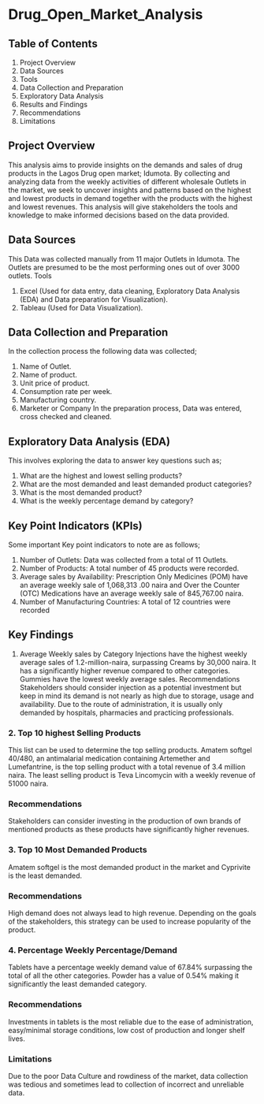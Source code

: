 # Drug_Open_Market_Analysis

## Table of Contents
1.	Project Overview
2.	Data Sources
3.	Tools
4.	Data Collection and Preparation
5.	Exploratory Data Analysis
6.	Results and Findings
7.	Recommendations
8.	Limitations 


## Project Overview
This analysis aims to provide insights on the demands and sales of drug products in the Lagos Drug open market; Idumota. By collecting and analyzing data from the weekly activities of different wholesale Outlets in the market, we seek to uncover insights and patterns based on the highest and lowest products in demand together with the products with the highest and lowest revenues. This analysis will give stakeholders the tools and knowledge to make informed decisions based on the data provided.

## Data Sources
This Data was collected manually from 11 major Outlets in Idumota. The Outlets are presumed to be the most performing ones out of over 3000 outlets. 
Tools
1.	Excel (Used for data entry, data cleaning, Exploratory Data Analysis (EDA) and Data preparation for Visualization).
2.	Tableau (Used for Data Visualization).

## Data Collection and Preparation
In the collection process the following data was collected;
1.	Name of Outlet.
2.	Name of product.
3.	Unit price of product.
4.	Consumption rate per week.
5.	Manufacturing country.
6.	Marketer or Company
In the preparation process, Data was entered, cross checked and cleaned.

## Exploratory Data Analysis (EDA)
This involves exploring the data to answer key questions such as;
1.	What are the highest and lowest selling products?
2.	What are the most demanded and least demanded product categories?
3.	What is the most demanded product?
4.	What is the weekly percentage demand by category?

## Key Point Indicators (KPIs)
Some important Key point indicators to note are as follows;
1.	Number of Outlets: Data was collected from a total of 11 Outlets.
2.	Number of Products: A total number of 45 products were recorded.
3.	Average sales by Availability: Prescription Only Medicines (POM) have an average weekly sale of 1,068,313 .00 naira and Over the Counter (OTC) Medications have an average weekly sale of 845,767.00 naira.
4.	Number of Manufacturing Countries: A total of 12 countries were recorded

## Key Findings
1.	Average Weekly sales by Category
Injections have the highest weekly average sales of 1.2-million-naira, surpassing Creams by 30,000 naira. It has a significantly higher revenue compared to other categories. Gummies have the lowest weekly average sales.
Recommendations
Stakeholders should consider injection as a potential investment but keep in mind its demand is not nearly as high due to storage, usage and availability. Due to the route of administration, it is usually only demanded by hospitals, pharmacies and practicing professionals.

### 2.	Top 10 highest Selling Products
This list can be used to determine the top selling products. Amatem softgel 40/480, an antimalarial medication containing Artemether and Lumefantrine, is the top selling product with a total revenue of 3.4 million naira. The least selling product is Teva Lincomycin with a weekly revenue of 51000 naira.
### Recommendations
Stakeholders can consider investing in the production of own brands of mentioned products as these products have significantly higher revenues.

### 3.	Top 10 Most Demanded Products
Amatem softgel is the most demanded product in the market and Cyprivite is the least demanded.
### Recommendations
High demand does not always lead to high revenue. Depending on the goals of the stakeholders, this strategy can be used to increase popularity of the product.

### 4.	Percentage Weekly Percentage/Demand
Tablets have a percentage weekly demand value of 67.84% surpassing the total of all the other categories. Powder has a value of 0.54% making it significantly the least demanded category.
### Recommendations
Investments in tablets is the most reliable due to the ease of administration, easy/minimal storage conditions, low cost of production and longer shelf lives. 

### Limitations
Due to the poor Data Culture and rowdiness of the market, data collection was tedious and sometimes lead to collection of incorrect and unreliable data. 
 
